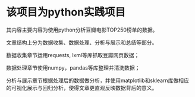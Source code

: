 # 该项目为python实践项目  

其内容主要内容为使用python分析豆瓣电影TOP250榜单的数据。 

文章结构上分为数据收集、数据处理、分析与展示和总结等部分。 

数据收集章节运用requests, lxml等库抓取豆瓣网页数据；  

数据处理章节使用numpy，pandas等库整理并清洗数据；  

分析与展示章节根据处理后的数据做分析，并使用matplotlib和sklearn库做相应的可视化展示与回归分析，使得文章更直观反映数据背后的意义。  

